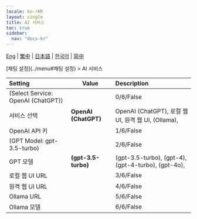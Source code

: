 ```yaml
---
locale: ko-rKR
layout: single
title: AI 서비스
toc: true
sidebar:
  nav: "docs-kr"
---
```

[Eng](/dancexr/menu/2025.4/chat/ai_service) | [繁中](/tw/dancexr/menu/2025.4/chat/ai_service) | [日本語](/jp/dancexr/menu/2025.4/chat/ai_service) | [한국어](/kr/dancexr/menu/2025.4/chat/ai_service) | [简中](/zh/dancexr/menu/2025.4/chat/ai_service)

[채팅 설정](../menu#채팅 설정) > AI 서비스



| Setting | Value | Description |
| :--- | --- | :--- |
| (Select Service: OpenAI (ChatGPT)) || 0/6/False
| 서비스 선택 | **OpenAI (ChatGPT)** | OpenAI (ChatGPT), 로컬 웹 UI, 원격 웹 UI, (Ollama),  |
| OpenAI API 키 || 1/6/False
| (GPT Model: gpt-3.5-turbo) || 2/6/False
| GPT 모델 | **(gpt-3.5-turbo)** | (gpt-3.5-turbo), (gpt-4), (gpt-4-turbo), (gpt-4o),  |
| 로컬 웹 UI URL || 3/6/False
| 원격 웹 UI URL || 4/6/False
| Ollama URL || 5/6/False
| Ollama 모델 || 6/6/False

